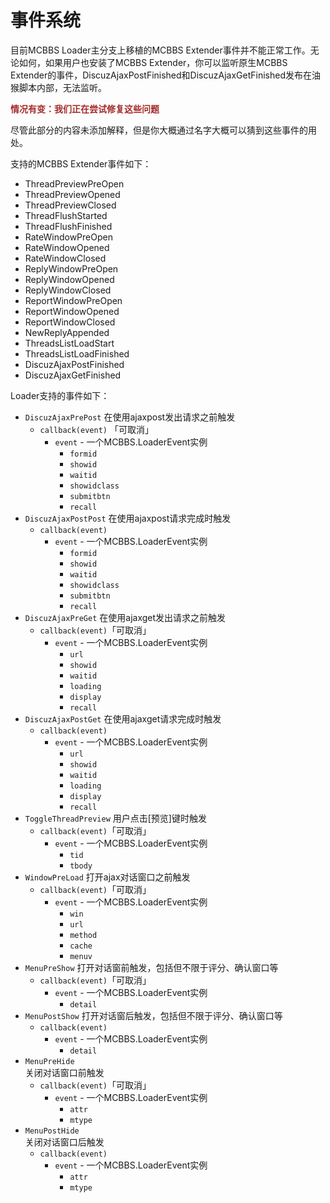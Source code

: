 # 事件系统
目前MCBBS Loader主分支上移植的MCBBS Extender事件并不能正常工作。无论如何，如果用户也安装了MCBBS Extender，你可以监听原生MCBBS Extender的事件，DiscuzAjaxPostFinished和DiscuzAjaxGetFinished发布在油猴脚本内部，无法监听。

<span style="color: brown">**情况有变：我们正在尝试修复这些问题**</span>

尽管此部分的内容未添加解释，但是你大概通过名字大概可以猜到这些事件的用处。

支持的MCBBS Extender事件如下：
- ThreadPreviewPreOpen  
- ThreadPreviewOpened  
- ThreadPreviewClosed  
- ThreadFlushStarted  
- ThreadFlushFinished  
- RateWindowPreOpen  
- RateWindowOpened  
- RateWindowClosed  
- ReplyWindowPreOpen  
- ReplyWindowOpened  
- ReplyWindowClosed  
- ReportWindowPreOpen  
- ReportWindowOpened  
- ReportWindowClosed  
- NewReplyAppended  
- ThreadsListLoadStart  
- ThreadsListLoadFinished  
- DiscuzAjaxPostFinished  
- DiscuzAjaxGetFinished  

Loader支持的事件如下：
- `DiscuzAjaxPrePost`
  在使用ajaxpost发出请求之前触发  
  - `callback(event)` 「可取消」  
    - `event` - 一个MCBBS.LoaderEvent实例  
	  - `formid`  
      - `showid`  
	  - `waitid`  
	  - `showidclass`  
	  - `submitbtn`  
	  - `recall`  
- `DiscuzAjaxPostPost` 
  在使用ajaxpost请求完成时触发  
  - `callback(event)`   
    - `event` - 一个MCBBS.LoaderEvent实例  
	  - `formid`  
      - `showid`  
	  - `waitid`  
	  - `showidclass`  
	  - `submitbtn`  
	  - `recall`  
- `DiscuzAjaxPreGet`
  在使用ajaxget发出请求之前触发  
  - `callback(event)`「可取消」  
    - `event` - 一个MCBBS.LoaderEvent实例  
	  - `url`  
      - `showid`  
	  - `waitid`  
	  - `loading`  
	  - `display`  
	  - `recall`  
- `DiscuzAjaxPostGet` 
  在使用ajaxget请求完成时触发  
  - `callback(event)`  
    - `event` - 一个MCBBS.LoaderEvent实例  
	  - `url`  
      - `showid`  
	  - `waitid`  
	  - `loading`  
	  - `display`  
	  - `recall`  
- `ToggleThreadPreview` 
  用户点击\[预览\]键时触发  
  - `callback(event)`「可取消」  
    - `event` - 一个MCBBS.LoaderEvent实例  
	  - `tid`  
	  - `tbody`  
- `WindowPreLoad`
  打开ajax对话窗口之前触发  
  - `callback(event)`「可取消」  
    - `event` - 一个MCBBS.LoaderEvent实例  
	  - `win`  
	  - `url`  
	  - `method`  
	  - `cache`  
	  - `menuv`  
- `MenuPreShow` 
  打开对话窗前触发，包括但不限于评分、确认窗口等  
  - `callback(event)`「可取消」  
    - `event` - 一个MCBBS.LoaderEvent实例    
	  - `detail`
- `MenuPostShow` 
  打开对话窗后触发，包括但不限于评分、确认窗口等  
  - `callback(event)`  
    - `event` - 一个MCBBS.LoaderEvent实例    
	  - `detail`  
- `MenuPreHide`  
  关闭对话窗口前触发  
  - `callback(event)`「可取消」  
    - `event` - 一个MCBBS.LoaderEvent实例  
	  - `attr`  
      - `mtype`  
- `MenuPostHide`  
  关闭对话窗口后触发  
  - `callback(event)`  
    - `event` - 一个MCBBS.LoaderEvent实例  
	  - `attr`  
      - `mtype`  